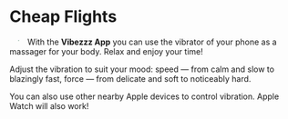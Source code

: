 # Cheap Flights

<img src="http:/vibezzzapp.github.io/icon.svg" style="zoom:10%; float: left; padding: 50px 150px" />With the **Vibezzz App** you can use the vibrator of your phone as a massager for your body. Relax and enjoy your time!

Adjust the vibration to suit your mood: speed — from calm and slow to blazingly fast, force —  from delicate and soft to noticeably hard.

You can also use other nearby Apple devices to control vibration. Apple Watch will also work!

